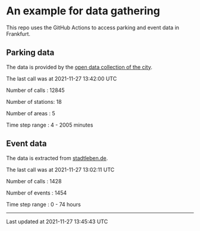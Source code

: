 # An example for data gathering

This repo uses the GitHub Actions to access parking and event data in Frankfurt.

## Parking data
The data is provided by the [open data collection of the city](https://www.offenedaten.frankfurt.de/).

The last call was at 2021-11-27 13:42:00 UTC

Number of calls   : 12845

Number of stations:    18

Number of areas   :     5

Time step range   :     4 -  2005 minutes


## Event data
The data is extracted from [stadtleben.de](https://stadtleben.de/frankfurt/).

The last call was at 2021-11-27 13:02:11 UTC

Number of calls   : 1428

Number of events  : 1454

Time step range   :    0 -   74 hours


----

Last updated at 2021-11-27 13:45:43 UTC
